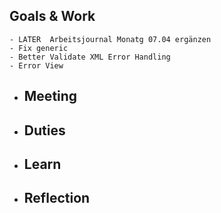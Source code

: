 ## Goals & Work
	- LATER  Arbeitsjournal Monatg 07.04 ergänzen
	- Fix generic
	- Better Validate XML Error Handling
	- Error View
- ## Meeting
- ## Duties
- ## Learn
- ## Reflection